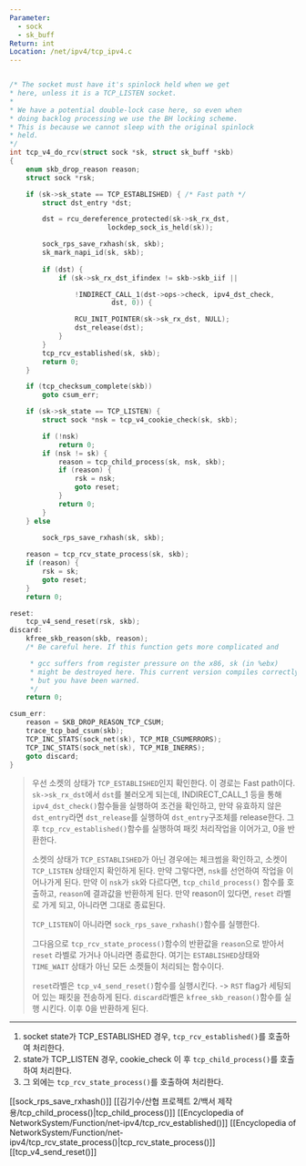 ```yaml
---
Parameter:
  - sock
  - sk_buff
Return: int
Location: /net/ipv4/tcp_ipv4.c
---
```


```c title=tcp_v4_do_rcv코드

/* The socket must have it's spinlock held when we get
* here, unless it is a TCP_LISTEN socket.
*
* We have a potential double-lock case here, so even when
* doing backlog processing we use the BH locking scheme.
* This is because we cannot sleep with the original spinlock
* held.
*/
int tcp_v4_do_rcv(struct sock *sk, struct sk_buff *skb)
{
	enum skb_drop_reason reason;
	struct sock *rsk;

	if (sk->sk_state == TCP_ESTABLISHED) { /* Fast path */
		struct dst_entry *dst;

		dst = rcu_dereference_protected(sk->sk_rx_dst,
						lockdep_sock_is_held(sk));

		sock_rps_save_rxhash(sk, skb);
		sk_mark_napi_id(sk, skb);
    
		if (dst) {
			if (sk->sk_rx_dst_ifindex != skb->skb_iif ||

			    !INDIRECT_CALL_1(dst->ops->check, ipv4_dst_check,
					     dst, 0)) {

				RCU_INIT_POINTER(sk->sk_rx_dst, NULL);
				dst_release(dst);
			}
		}
		tcp_rcv_established(sk, skb);
		return 0;
	}

	if (tcp_checksum_complete(skb))
		goto csum_err;

	if (sk->sk_state == TCP_LISTEN) {
		struct sock *nsk = tcp_v4_cookie_check(sk, skb);

		if (!nsk)
			return 0;
		if (nsk != sk) {
			reason = tcp_child_process(sk, nsk, skb);
			if (reason) {
				rsk = nsk;
				goto reset;
			}
			return 0;
		}
	} else
  
		sock_rps_save_rxhash(sk, skb);

	reason = tcp_rcv_state_process(sk, skb);
	if (reason) {
		rsk = sk;
		goto reset;
	}
	return 0;

reset:
	tcp_v4_send_reset(rsk, skb);
discard:
	kfree_skb_reason(skb, reason);
	/* Be careful here. If this function gets more complicated and

	 * gcc suffers from register pressure on the x86, sk (in %ebx)
	 * might be destroyed here. This current version compiles correctly,
	 * but you have been warned.
	 */
	return 0;

csum_err:
	reason = SKB_DROP_REASON_TCP_CSUM;
	trace_tcp_bad_csum(skb);
	TCP_INC_STATS(sock_net(sk), TCP_MIB_CSUMERRORS);
	TCP_INC_STATS(sock_net(sk), TCP_MIB_INERRS);
	goto discard;
}
```

>우선 소켓의 상태가 `TCP_ESTABLISHED`인지 확인한다. 이 경로는 Fast path이다.
>`sk->sk_rx_dst`에서 `dst`를 불러오게 되는데, INDIRECT_CALL_1 등을 통해 `ipv4_dst_check()`함수들을 실행하여 조건을 확인하고, 만약 유효하지 않은 `dst_entry`라면  `dst_release`를 실행하여 `dst_entry`구조체를 release한다.
>그후 `tcp_rcv_established()`함수를 실행하여 패킷 처리작업을 이어가고, 0을 반환한다.
>
>소켓의 상태가 `TCP_ESTABLISHED`가 아닌 경우에는 체크썸을 확인하고, 소켓이 `TCP_LISTEN` 상태인지 확인하게 된다.
>만약 그렇다면, `nsk`를 선언하여 작업을 이어나가게 된다. 만약 이 `nsk`가 `sk`와 다르다면, `tcp_child_process()` 함수를 호출하고, `reason`에 결과값을 반환하게 된다. 만약 reason이 있다면, `reset` 라벨로 가게 되고, 아니라면 그대로 종료된다.
>
>`TCP_LISTEN`이 아니라면 `sock_rps_save_rxhash()`함수를 실행한다.
>
>그다음으로 `tcp_rcv_state_process()`함수의 반환값을 `reason`으로 받아서 `reset` 라벨로 가거나 아니라면 종료한다. 여기는 `ESTABLISHED`상태와 `TIME_WAIT` 상태가 아닌 모든 소켓들이 처리되는 함수이다.
>
>`reset`라벨은 `tcp_v4_send_reset()`함수를 실행시킨다. -> `RST` flag가 세팅되어 있는 패킷을 전송하게 된다.
>`discard`라벨은 `kfree_skb_reason()`함수를 실행 시킨다.
> 이후 0을 반환하게 된다.

---
1. socket state가 TCP_ESTABLISHED 경우, `tcp_rcv_established()`를 호출하여 처리한다.
2. state가 TCP_LISTEN 경우, cookie_check 이 후 `tcp_child_process()`를 호출하여 처리한다.
3. 그 외에는 `tcp_rcv_state_process()`를 호출하여 처리한다.

[[sock_rps_save_rxhash()]]
[[김기수/산협 프로젝트 2/백서 제작용/tcp_child_process()|tcp_child_process()]]
[[Encyclopedia of NetworkSystem/Function/net-ipv4/tcp_rcv_established()]]
[[Encyclopedia of NetworkSystem/Function/net-ipv4/tcp_rcv_state_process()|tcp_rcv_state_process()]]
[[tcp_v4_send_reset()]]
